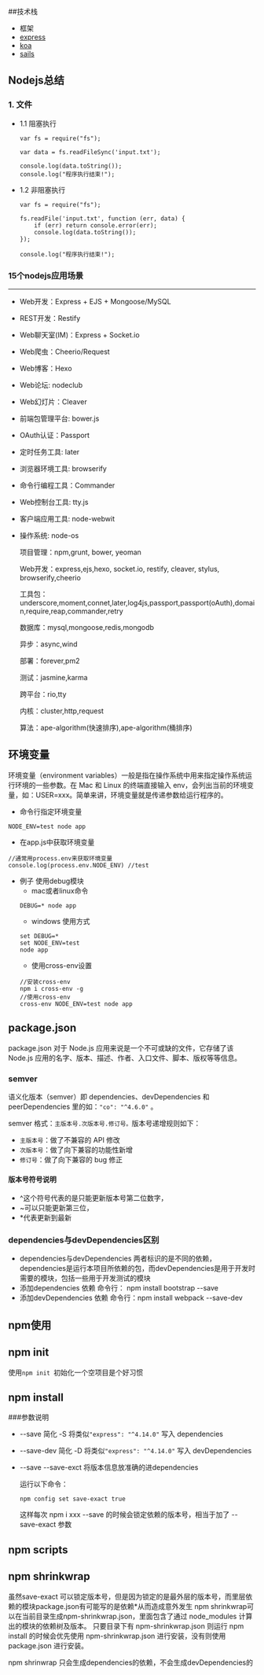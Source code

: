 ##技术栈
- 框架
 - [express](http://www.expressjs.com.cn)
 - [koa](http://koajs.com)
 - [sails](http://sailsjs.com/)


## Nodejs总结
### 1. 文件
- 1.1 阻塞执行

    ```
    var fs = require("fs");

    var data = fs.readFileSync('input.txt');

    console.log(data.toString());
    console.log("程序执行结束!");
    ```
- 1.2 非阻塞执行
    ```
    var fs = require("fs");

    fs.readFile('input.txt', function (err, data) {
        if (err) return console.error(err);
        console.log(data.toString());
    });

    console.log("程序执行结束!");
    ```
### 15个nodejs应用场景

---
- Web开发：Express + EJS + Mongoose/MySQL
- REST开发：Restify
- Web聊天室(IM)：Express + Socket.io
- Web爬虫：Cheerio/Request
- Web博客：Hexo
- Web论坛: nodeclub
- Web幻灯片：Cleaver
- 前端包管理平台: bower.js
- OAuth认证：Passport
- 定时任务工具: later
- 浏览器环境工具: browserify
- 命令行编程工具：Commander
- Web控制台工具: tty.js
- 客户端应用工具: node-webwit
- 操作系统: node-os


    项目管理：npm,grunt, bower, yeoman

    Web开发：express,ejs,hexo, socket.io, restify, cleaver, stylus, browserify,cheerio

    工具包：underscore,moment,connet,later,log4js,passport,passport(oAuth),domain,require,reap,commander,retry

    数据库：mysql,mongoose,redis,mongodb

    异步：async,wind

    部署：forever,pm2

    测试：jasmine,karma

    跨平台：rio,tty

    内核：cluster,http,request

    算法：ape-algorithm(快速排序),ape-algorithm(桶排序)
    
    
## 环境变量
环境变量（environment variables）一般是指在操作系统中用来指定操作系统运行环境的一些参数。在 Mac 和 Linux 的终端直接输入 env，会列出当前的环境变量，如：USER=xxx。简单来讲，环境变量就是传递参数给运行程序的。

- 命令行指定环境变量
```nodejs
NODE_ENV=test node app
```
- 在app.js中获取环境变量
```nodejs
//通常用process.env来获取环境变量
console.log(process.env.NODE_ENV) //test
```

- 例子
使用debug模块
    - mac或者linux命令
    ```npm
    DEBUG=* node app
    ```
    - windows 使用方式
    ```
    set DEBUG=*
    set NODE_ENV=test
    node app
    ```
    - 使用cross-env设置
    ```
    //安装cross-env
    npm i cross-env -g
    //使用cross-env
    cross-env NODE_ENV=test node app
    ```
    
## package.json
package.json 对于 Node.js 应用来说是一个不可或缺的文件，它存储了该 Node.js 应用的名字、版本、描述、作者、入口文件、脚本、版权等等信息。

### semver
语义化版本（semver）即 dependencies、devDependencies 和 peerDependencies 里的如：`"co": "^4.6.0"` 。

semver 格式：`主版本号.次版本号.修订号。`版本号递增规则如下：

- `主版本号`：做了不兼容的 API 修改
- `次版本号`：做了向下兼容的功能性新增
- `修订号`：做了向下兼容的 bug 修正

#### 版本号符号说明
- ^这个符号代表的是只能更新版本号第二位数字，
- ~可以只能更新第三位，
- *代表更新到最新

### dependencies与devDependencies区别
- dependencies与devDependencies 两者标识的是不同的依赖，dependencies是运行本项目所依赖的包，而devDependencies是用于开发时需要的模块，包括一些用于开发测试的模块
- 添加dependencies 依赖
命令行： npm install bootstrap --save
- 添加devDependencies 依赖
命令行：npm install webpack --save-dev

## npm使用
## npm init
使用```npm init ```初始化一个空项目是个好习惯
## npm install
###参数说明
- --save 简化 -S  将类似```"express": "^4.14.0"``` 写入 dependencies
- --save-dev 简化 -D 将类似```"express": "^4.14.0"``` 写入 devDependencies
- --save --save-exct   将版本信息放准确的进dependencies

    运行以下命令：
    ```
    npm config set save-exact true
    ```
    这样每次 npm i xxx --save 的时候会锁定依赖的版本号，相当于加了 --save-exact 参数
## npm scripts
## npm shrinkwrap
虽然save-exact 可以锁定版本号，但是因为锁定的是最外层的版本号，而里层依赖的模块package.json有可能写的是依赖*从而造成意外发生
npm shrinkwrap可以在当前目录生成npm-shrinkwrap.json，里面包含了通过 node_modules 计算出的模块的依赖树及版本。
只要目录下有 npm-shrinkwrap.json 则运行 npm install 的时候会优先使用 npm-shrinkwrap.json 进行安装，没有则使用 package.json 进行安装。

npm shrinwrap 只会生成dependencies的依赖，不会生成devDependencies的
